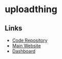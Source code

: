 # uploadthing

## Links

- [Code Repository](https://github.com/pingdotgg/uploadthing)
- [Main Website](https://uploadthing.com)
- [Dashboard](https://uploadthing.com/dashboard)
